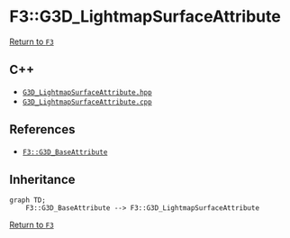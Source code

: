 # F3::G3D_LightmapSurfaceAttribute

[Return to `F3`](/docs/F3.md)

## C++

- [`G3D_LightmapSurfaceAttribute.hpp`](/c++/include/G3D_LightmapSurfaceAttribute.hpp)
- [`G3D_LightmapSurfaceAttribute.cpp`](/c++/source/G3D_LightmapSurfaceAttribute.cpp)

## References

- [`F3::G3D_BaseAttribute`](/docs/F3/G3D_BaseAttribute.md)

## Inheritance

```mermaid
graph TD;
    F3::G3D_BaseAttribute --> F3::G3D_LightmapSurfaceAttribute
```

[Return to `F3`](/docs/F3.md)